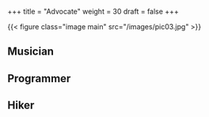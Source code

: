 +++
title = "Advocate"
weight = 30
draft = false
+++

{{< figure class="image main" src="/images/pic03.jpg" >}}

<h2> Musician </h2>

<h2> Programmer </h2>

<h2> Hiker </h2>